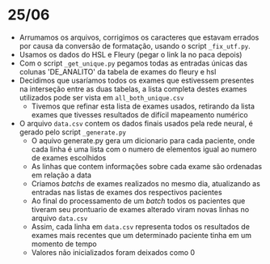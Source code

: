 # 25/06

- Arrumamos os arquivos, corrigimos os caracteres que estavam errados por causa da conversão de formatação, usando o script `_fix_utf.py`.
- Usamos os dados do HSL e Fleury (pegar o link la no paca depois)
- Com o script `_get_unique.py` pegamos todas as entradas únicas das colunas 'DE_ANALITO' da tabela de exames do fleury e hsl
- Decidimos que usaríamos todos os exames que estivessem presentes na interseção entre as duas tabelas, a lista completa destes exames utilizados pode ser vista em `all_both_unique.csv`
    - Tivemos que refinar esta lista de exames usados, retirando da lista exames que tivesses resultados de difícil mapeamento numérico
- O arquivo `data.csv` contem os dados finais usados pela rede neural, é gerado pelo script `_generate.py`
    - O aquivo generate.py gera um dicionario para cada paciente, onde cada linha é uma lista com o numero de elementos igual ao numero de exames escolhidos
    - As linhas que contem informações sobre cada exame são ordenadas em relação a data
    - Criamos _batchs_ de exames realizados no mesmo dia, atualizando as entradas nas listas de exames dos respectivos pacientes
    - Ao final do processamento de um _batch_ todos os pacientes que tiveram seu prontuario de exames alterado viram novas linhas no arquivo `data.csv`
    - Assim, cada linha em `data.csv` representa todos os resultados de exames mais recentes que um determinado paciente tinha em um momento de tempo
    - Valores não inicializados foram deixados como 0